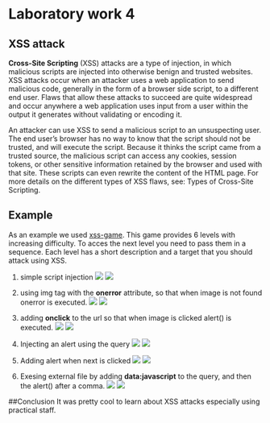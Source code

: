 # Laboratory work 4
## XSS attack

**Cross-Site Scripting** (XSS) attacks are a type of injection, in which malicious scripts are injected into otherwise benign and trusted websites. XSS attacks occur when an attacker uses a web application to send malicious code, generally in the form of a browser side script, to a different end user. Flaws that allow these attacks to succeed are quite widespread and occur anywhere a web application uses input from a user within the output it generates without validating or encoding it.

An attacker can use XSS to send a malicious script to an unsuspecting user. The end user’s browser has no way to know that the script should not be trusted, and will execute the script. Because it thinks the script came from a trusted source, the malicious script can access any cookies, session tokens, or other sensitive information retained by the browser and used with that site. These scripts can even rewrite the content of the HTML page. For more details on the different types of XSS flaws, see: Types of Cross-Site Scripting.

## Example
As an example we used [xss-game](https://xss-game.appspot.com/ "xss-game").
This game provides 6 levels with increasing difficulty. To acces the next level you need to pass them in a sequence.
Each level has a short description and a target that you should attack using XSS.

1. simple script injection
![](../res/image6.png)
![](../res/image7.png)

2. using img tag with the **onerror** attribute, so that when image is not found onerror is executed.
![](../res/image8.png)
![](../res/image9.png)

3. adding **onclick** to the url so that when image is clicked alert() is executed.
![](../res/image10.png)
![](../res/image11.png)

4. Injecting an alert using the query
![](../res/image12.png)
![](../res/image13.png)

5. Adding alert when next is clicked
![](../res/image14.png)
![](../res/image15.png)

6. Exesing external file by adding **data:javascript** to the query, and then the alert() after a comma.
![](../res/image16.png)
![](../res/image17.png)

##Conclusion
It was pretty cool to learn about XSS attacks especially using practical staff.
